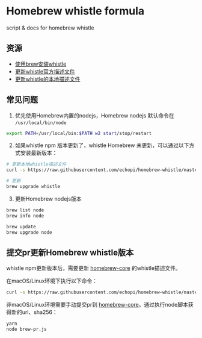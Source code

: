 # Homebrew whistle formula

script & docs for homebrew whistle

## 资源

* [使用brew安装whistle](./whistle-formula.md)
* [更新whistle官方描述文件](./brew-pr.sh)
* [更新whistle的本地描述文件](./brew-local-update.sh)

## 常见问题

1. 优先使用Homebrew内置的nodejs，Homebrew nodejs 默认命令在 `/usr/local/bin/node`

```sh
export PATH=/usr/local/bin:$PATH w2 start/stop/restart
```

2. 如果whistle npm 版本更新了，whistle Homebrew 未更新，可以通过以下方式安装最新版本：

```sh
# 更新本地whistle描述文件
curl -s https://raw.githubusercontent.com/echopi/homebrew-whistle/master/brew-local-update.sh | bash -s --

# 更新
brew upgrade whistle
```

3. 更新Homebrew nodejs版本

```sh
brew list node
brew info node

brew update
brew upgrade node
```

## 提交pr更新Homebrew whistle版本

whistle npm更新版本后，需要更新 [homebrew-core] 的whistle描述文件。

在macOS/Linux环境下执行以下命令：

```sh
curl -s https://raw.githubusercontent.com/echopi/homebrew-whistle/master/brew-pr.sh | bash -s --
```

非macOS/Linux环境需要手动提交pr到 [homebrew-core]。通过执行node脚本获得新的url、sha256：

```sh
yarn
node brew-pr.js
```

[homebrew-core]: https://github.com/Homebrew/homebrew-core
